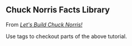 Chuck Norris Facts Library
---

From [*Let's Build Chuck Norris!*](https://dmerej.info/blog/post/introducing-the-chuck-norris-project/)

Use tags to checkout parts of the above tutorial.
